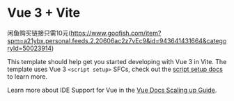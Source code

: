 # Vue 3 + Vite

闲鱼购买链接只需10元(https://www.goofish.com/item?spm=a21ybx.personal.feeds.2.20606ac2z7vEc9&id=943641431664&categoryId=50023914)

This template should help get you started developing with Vue 3 in Vite. The template uses Vue 3 `<script setup>` SFCs, check out the [script setup docs](https://v3.vuejs.org/api/sfc-script-setup.html#sfc-script-setup) to learn more.

Learn more about IDE Support for Vue in the [Vue Docs Scaling up Guide](https://vuejs.org/guide/scaling-up/tooling.html#ide-support).

